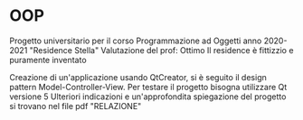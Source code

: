 # OOP
Progetto universitario per il corso Programmazione ad Oggetti anno 2020-2021
"Residence Stella"    Valutazione del prof: Ottimo
Il residence è fittizzio e puramente inventato

Creazione di un'applicazione usando QtCreator, si è seguito il design pattern Model-Controller-View.
Per testare il progetto bisogna utilizzare Qt versione 5
Ulteriori indicazioni e un'approfondita spiegazione del progetto si trovano nel file pdf "RELAZIONE"
